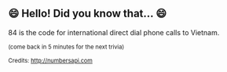 ## :smile: Hello! Did you know that... :smile:
84 is the code for international direct dial phone calls to Vietnam.

<sup>(come back in 5 minutes for the next trivia)</sup>


<sup>Credits: http://numbersapi.com</sup>
